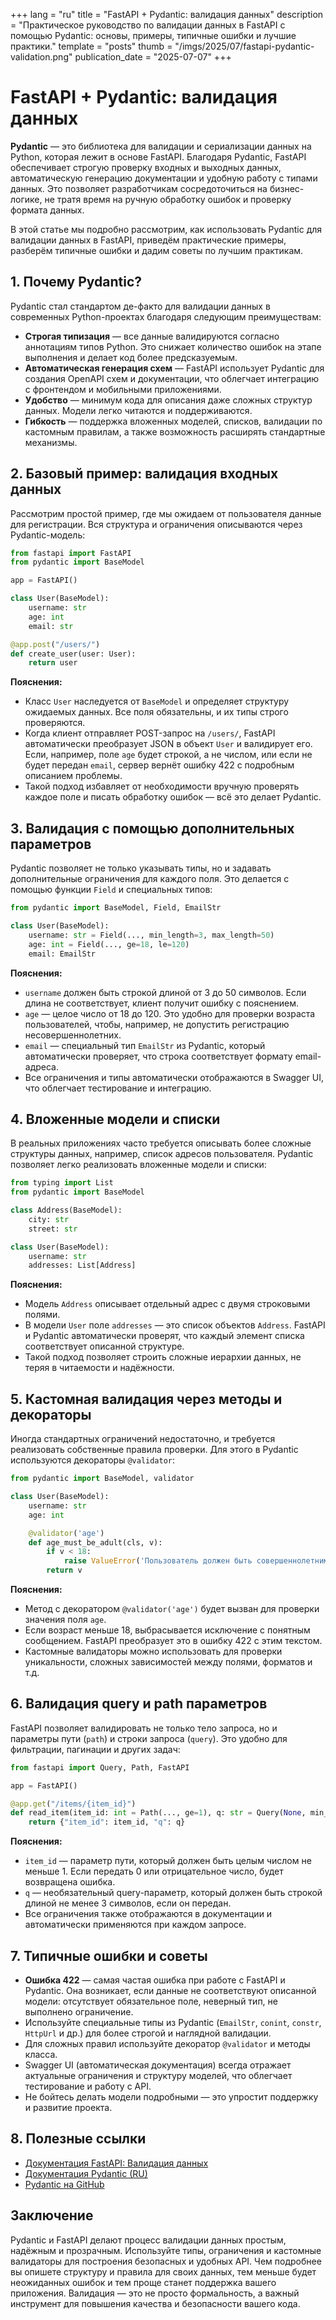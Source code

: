 +++
lang = "ru"
title = "FastAPI + Pydantic: валидация данных"
description = "Практическое руководство по валидации данных в FastAPI с помощью Pydantic: основы, примеры, типичные ошибки и лучшие практики."
template = "posts"
thumb = "/imgs/2025/07/fastapi-pydantic-validation.png"
publication_date = "2025-07-07"
+++

# FastAPI + Pydantic: валидация данных

**Pydantic** — это библиотека для валидации и сериализации данных на Python, которая лежит в основе FastAPI. Благодаря Pydantic, FastAPI обеспечивает строгую проверку входных и выходных данных, автоматическую генерацию документации и удобную работу с типами данных. Это позволяет разработчикам сосредоточиться на бизнес-логике, не тратя время на ручную обработку ошибок и проверку формата данных.

В этой статье мы подробно рассмотрим, как использовать Pydantic для валидации данных в FastAPI, приведём практические примеры, разберём типичные ошибки и дадим советы по лучшим практикам.

## 1. Почему Pydantic?

Pydantic стал стандартом де-факто для валидации данных в современных Python-проектах благодаря следующим преимуществам:

- **Строгая типизация** — все данные валидируются согласно аннотациям типов Python. Это снижает количество ошибок на этапе выполнения и делает код более предсказуемым.
- **Автоматическая генерация схем** — FastAPI использует Pydantic для создания OpenAPI схем и документации, что облегчает интеграцию с фронтендом и мобильными приложениями.
- **Удобство** — минимум кода для описания даже сложных структур данных. Модели легко читаются и поддерживаются.
- **Гибкость** — поддержка вложенных моделей, списков, валидации по кастомным правилам, а также возможность расширять стандартные механизмы.

## 2. Базовый пример: валидация входных данных

Рассмотрим простой пример, где мы ожидаем от пользователя данные для регистрации. Вся структура и ограничения описываются через Pydantic-модель:

```python
from fastapi import FastAPI
from pydantic import BaseModel

app = FastAPI()

class User(BaseModel):
    username: str
    age: int
    email: str

@app.post("/users/")
def create_user(user: User):
    return user
```

**Пояснения:**
- Класс `User` наследуется от `BaseModel` и определяет структуру ожидаемых данных. Все поля обязательны, и их типы строго проверяются.
- Когда клиент отправляет POST-запрос на `/users/`, FastAPI автоматически преобразует JSON в объект `User` и валидирует его. Если, например, поле `age` будет строкой, а не числом, или если не будет передан `email`, сервер вернёт ошибку 422 с подробным описанием проблемы.
- Такой подход избавляет от необходимости вручную проверять каждое поле и писать обработку ошибок — всё это делает Pydantic.

## 3. Валидация с помощью дополнительных параметров

Pydantic позволяет не только указывать типы, но и задавать дополнительные ограничения для каждого поля. Это делается с помощью функции `Field` и специальных типов:

```python
from pydantic import BaseModel, Field, EmailStr

class User(BaseModel):
    username: str = Field(..., min_length=3, max_length=50)
    age: int = Field(..., ge=18, le=120)
    email: EmailStr
```

**Пояснения:**
- `username` должен быть строкой длиной от 3 до 50 символов. Если длина не соответствует, клиент получит ошибку с пояснением.
- `age` — целое число от 18 до 120. Это удобно для проверки возраста пользователей, чтобы, например, не допустить регистрацию несовершеннолетних.
- `email` — специальный тип `EmailStr` из Pydantic, который автоматически проверяет, что строка соответствует формату email-адреса.
- Все ограничения и типы автоматически отображаются в Swagger UI, что облегчает тестирование и интеграцию.

## 4. Вложенные модели и списки

В реальных приложениях часто требуется описывать более сложные структуры данных, например, список адресов пользователя. Pydantic позволяет легко реализовать вложенные модели и списки:

```python
from typing import List
from pydantic import BaseModel

class Address(BaseModel):
    city: str
    street: str

class User(BaseModel):
    username: str
    addresses: List[Address]
```

**Пояснения:**
- Модель `Address` описывает отдельный адрес с двумя строковыми полями.
- В модели `User` поле `addresses` — это список объектов `Address`. FastAPI и Pydantic автоматически проверят, что каждый элемент списка соответствует описанной структуре.
- Такой подход позволяет строить сложные иерархии данных, не теряя в читаемости и надёжности.

## 5. Кастомная валидация через методы и декораторы

Иногда стандартных ограничений недостаточно, и требуется реализовать собственные правила проверки. Для этого в Pydantic используются декораторы `@validator`:

```python
from pydantic import BaseModel, validator

class User(BaseModel):
    username: str
    age: int

    @validator('age')
    def age_must_be_adult(cls, v):
        if v < 18:
            raise ValueError('Пользователь должен быть совершеннолетним')
        return v
```

**Пояснения:**
- Метод с декоратором `@validator('age')` будет вызван для проверки значения поля `age`.
- Если возраст меньше 18, выбрасывается исключение с понятным сообщением. FastAPI преобразует это в ошибку 422 с этим текстом.
- Кастомные валидаторы можно использовать для проверки уникальности, сложных зависимостей между полями, форматов и т.д.

## 6. Валидация query и path параметров

FastAPI позволяет валидировать не только тело запроса, но и параметры пути (`path`) и строки запроса (`query`). Это удобно для фильтрации, пагинации и других задач:

```python
from fastapi import Query, Path, FastAPI

app = FastAPI()

@app.get("/items/{item_id}")
def read_item(item_id: int = Path(..., ge=1), q: str = Query(None, min_length=3)):
    return {"item_id": item_id, "q": q}
```

**Пояснения:**
- `item_id` — параметр пути, который должен быть целым числом не меньше 1. Если передать 0 или отрицательное число, будет возвращена ошибка.
- `q` — необязательный query-параметр, который должен быть строкой длиной не менее 3 символов, если он передан.
- Все ограничения также отображаются в документации и автоматически применяются при каждом запросе.

## 7. Типичные ошибки и советы

- **Ошибка 422** — самая частая ошибка при работе с FastAPI и Pydantic. Она возникает, если данные не соответствуют описанной модели: отсутствует обязательное поле, неверный тип, не выполнено ограничение.
- Используйте специальные типы из Pydantic (`EmailStr`, `conint`, `constr`, `HttpUrl` и др.) для более строгой и наглядной валидации.
- Для сложных правил используйте декоратор `@validator` и методы класса.
- Swagger UI (автоматическая документация) всегда отражает актуальные ограничения и структуру моделей, что облегчает тестирование и работу с API.
- Не бойтесь делать модели подробными — это упростит поддержку и развитие проекта.

## 8. Полезные ссылки

- [Документация FastAPI: Валидация данных](https://fastapi.tiangolo.com/ru/tutorial/body/)
- [Документация Pydantic (RU)](https://docs.pydantic.dev/latest/usage/models/)
- [Pydantic на GitHub](https://github.com/pydantic/pydantic)

## Заключение

Pydantic и FastAPI делают процесс валидации данных простым, надёжным и прозрачным. Используйте типы, ограничения и кастомные валидаторы для построения безопасных и удобных API. Чем подробнее вы опишете структуру и правила для своих данных, тем меньше будет неожиданных ошибок и тем проще станет поддержка вашего приложения. Валидация — это не просто формальность, а важный инструмент для повышения качества и безопасности вашего кода. 